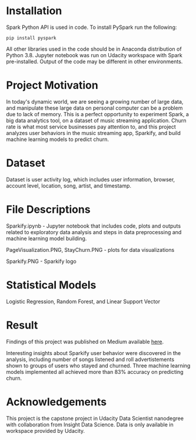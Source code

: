 # Installation
Spark Python API is used in code. To install PySpark run the following:

    pip install pyspark

All other libraries used in the code should be in Anaconda distribution of Python 3.8.
Jupyter notebook was run on Udacity workspace with Spark pre-installed. Output of the code may be different in other environments. 
# Project Motivation
In today's dynamic world, we are seeing a growing number of large data, and manipulate these large data on personal computer can be a problem due to lack of memory. This is a perfect opportunity to experiment Spark, a big data analytics tool, on a dataset of music streaming application. Churn rate is what most service businesses pay attention to, and this project analyzes user behaviors in the music streaming app, Sparkify, and build machine learning models to predict churn. 
# Dataset
Dataset is user activity log, which includes user information, browser, account level, location, song, artist, and timestamp. 
# File Descriptions
Sparkify.ipynb - Jupyter notebook that includes code, plots and outputs related to exploratory data analysis and steps in data preprocessing and machine learning model building. 

PageVisualization.PNG, StayChurn.PNG - plots for data visualizations

Sparkify.PNG - Sparkify logo
 # Statistical Models
 Logistic Regression, Random Forest, and Linear Support Vector
 # Result
 Findings of this project was published on Medium available [here](https://edwinhung.medium.com/predicting-churn-rate-on-a-music-streaming-example-sparkify-325caea280e9).
 
 Interesting insights about Sparkify user behavior were discovered in the analysis, including number of songs listened and roll advertistements shown to groups of users who stayed and churned. Three machine learning models implemented all achieved more than 83% accuracy on predicting churn. 
 # Acknowledgements
 This project is the capstone project in Udacity Data Scientist nanodegree with collaboration from Insight Data Science. Data is only available in workspace provided by Udacity.